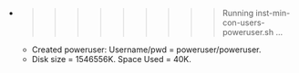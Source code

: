 * >>>>>>>>> Running inst-min-con-users-poweruser.sh ...
  * Created poweruser: Username/pwd = poweruser/poweruser.
  * Disk size = 1546556K. Space Used = 40K.
